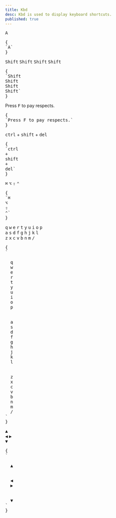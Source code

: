 ```yaml
---
title: Kbd
desc: Kbd is used to display keyboard shortcuts.
published: true
---
```


<script>
  import Component from "@components/Component.svelte"
  import ClassTable from "@components/ClassTable.svelte"
</script>

<ClassTable
data="{[
  { type:'component', class: 'kbd', desc: 'Do show a keyboard key or a shortcut key' },
  { type:'responsive', class: 'kbd-lg', desc: 'Large size' },
  { type:'responsive', class: 'kbd-md', desc: 'Medium size (default)' },
  { type:'responsive', class: 'kbd-sm', desc: 'Small size' },
  { type:'responsive', class: 'kbd-xs', desc: 'Extra small size' },
]}"
/>

<Component title="Kbd">
<kbd class="kbd">A</kbd>
<pre slot="html">{
`<kbd class="kbd">A</kbd>`
}</pre>
</Component>

<Component title="Kbd sizes">
<kbd class="kbd kbd-lg">Shift</kbd>
<kbd class="kbd kbd-md">Shift</kbd>
<kbd class="kbd kbd-sm">Shift</kbd>
<kbd class="kbd kbd-xs">Shift</kbd>
<pre slot="html">{
`<kbd class="kbd kbd-lg">Shift</kbd>
<kbd class="kbd kbd-md">Shift</kbd>
<kbd class="kbd kbd-sm">Shift</kbd>
<kbd class="kbd kbd-xs">Shift</kbd>`
}</pre>
</Component>

<Component title="In text">
Press <kbd class="kbd kbd-sm">F</kbd> to pay respects.
<pre slot="html">{
`Press <kbd class="kbd kbd-sm">F</kbd> to pay respects.`
}</pre>
</Component>

<Component title="Key combination">
<kbd class="kbd">ctrl</kbd>
+
<kbd class="kbd">shift</kbd>
+
<kbd class="kbd">del</kbd>
<pre slot="html">{
`<kbd class="kbd">ctrl</kbd>
+
<kbd class="kbd">shift</kbd>
+
<kbd class="kbd">del</kbd>`
}</pre>
</Component>

<Component title="Function Keys">
<kbd class="kbd">⌘</kbd>
<kbd class="kbd">⌥</kbd>
<kbd class="kbd">⇧</kbd>
<kbd class="kbd">⌃</kbd>
<pre slot="html">{
`<kbd class="kbd">⌘</kbd>
<kbd class="kbd">⌥</kbd>
<kbd class="kbd">⇧</kbd>
<kbd class="kbd">⌃</kbd>`
}</pre>
</Component>

<Component title="A full keyboard">
<div class="overflow-x-auto">
  <div class="flex justify-center gap-1 w-full">
    <kbd class="kbd">q</kbd>
    <kbd class="kbd">w</kbd>
    <kbd class="kbd">e</kbd>
    <kbd class="kbd">r</kbd>
    <kbd class="kbd">t</kbd>
    <kbd class="kbd">y</kbd>
    <kbd class="kbd">u</kbd>
    <kbd class="kbd">i</kbd>
    <kbd class="kbd">o</kbd>
    <kbd class="kbd">p</kbd>
  </div> 
  <div class="flex justify-center gap-1 w-full">
    <kbd class="kbd">a</kbd>
    <kbd class="kbd">s</kbd>
    <kbd class="kbd">d</kbd>
    <kbd class="kbd">f</kbd>
    <kbd class="kbd">g</kbd>
    <kbd class="kbd">h</kbd>
    <kbd class="kbd">j</kbd>
    <kbd class="kbd">k</kbd>
    <kbd class="kbd">l</kbd>
  </div> 
  <div class="flex justify-center gap-1 w-full">
    <kbd class="kbd">z</kbd>
    <kbd class="kbd">x</kbd>
    <kbd class="kbd">c</kbd>
    <kbd class="kbd">v</kbd>
    <kbd class="kbd">b</kbd>
    <kbd class="kbd">n</kbd>
    <kbd class="kbd">m</kbd>
    <kbd class="kbd">/</kbd>
  </div>
</div>
<pre slot="html">{
`<div class="flex justify-center gap-1 my-1 w-full">
  <kbd class="kbd">q</kbd>
  <kbd class="kbd">w</kbd>
  <kbd class="kbd">e</kbd>
  <kbd class="kbd">r</kbd>
  <kbd class="kbd">t</kbd>
  <kbd class="kbd">y</kbd>
  <kbd class="kbd">u</kbd>
  <kbd class="kbd">i</kbd>
  <kbd class="kbd">o</kbd>
  <kbd class="kbd">p</kbd>
</div> 
<div class="flex justify-center gap-1 my-1 w-full">
  <kbd class="kbd">a</kbd>
  <kbd class="kbd">s</kbd>
  <kbd class="kbd">d</kbd>
  <kbd class="kbd">f</kbd>
  <kbd class="kbd">g</kbd>
  <kbd class="kbd">h</kbd>
  <kbd class="kbd">j</kbd>
  <kbd class="kbd">k</kbd>
  <kbd class="kbd">l</kbd>
</div> 
<div class="flex justify-center gap-1 my-1 w-full">
  <kbd class="kbd">z</kbd>
  <kbd class="kbd">x</kbd>
  <kbd class="kbd">c</kbd>
  <kbd class="kbd">v</kbd>
  <kbd class="kbd">b</kbd>
  <kbd class="kbd">n</kbd>
  <kbd class="kbd">m</kbd>
  <kbd class="kbd">/</kbd>
</div>`
}</pre>
</Component>

<Component title="Arrow Keys">
<div class="flex justify-center w-full">
  <kbd class="kbd">▲</kbd>
</div>
<div class="flex justify-center gap-12 w-full">
  <kbd class="kbd">◀︎</kbd>
  <kbd class="kbd">▶︎</kbd>
</div>
<div class="flex justify-center w-full">
  <kbd class="kbd">▼</kbd>
</div>
<pre slot="html">{
`<div class="flex justify-center w-full">
  <kbd class="kbd">▲</kbd>
</div>
<div class="flex justify-center gap-12 w-full">
  <kbd class="kbd">◀︎</kbd>
  <kbd class="kbd">▶︎</kbd>
</div>
<div class="flex justify-center w-full">
  <kbd class="kbd">▼</kbd>
</div>`
}</pre>
</Component>
